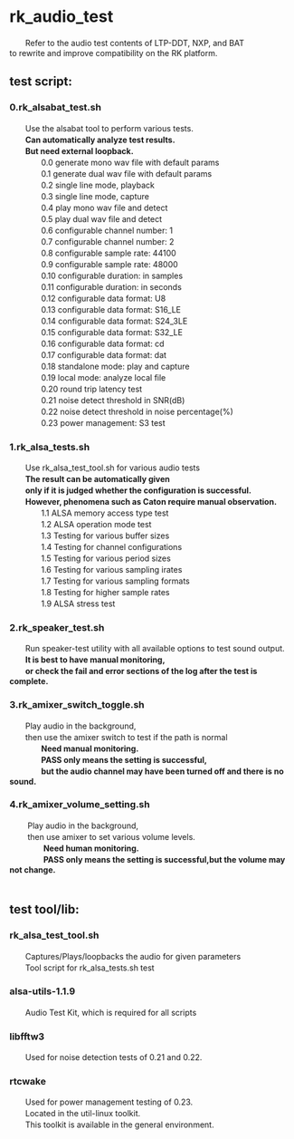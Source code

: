 # rk_audio_test  

　　Refer to the audio test contents of LTP-DDT, NXP, and BAT  
to rewrite and improve compatibility on the RK platform.  

## **test script**:  

### **0.rk_alsabat_test.sh**  

　　Use the alsabat tool to perform various tests.  
　　**Can automatically analyze test results.**  
　　**But need external loopback.**  
　　　　0.0 generate mono wav file with default params  
　　　　0.1 generate dual wav file with default params  
　　　　0.2 single line mode, playback  
　　　　0.3 single line mode, capture  
　　　　0.4 play mono wav file and detect  
　　　　0.5 play dual wav file and detect  
　　　　0.6 configurable channel number: 1  
　　　　0.7 configurable channel number: 2  
　　　　0.8 configurable sample rate: 44100  
　　　　0.9 configurable sample rate: 48000  
　　　　0.10 configurable duration: in samples  
　　　　0.11 configurable duration: in seconds  
　　　　0.12 configurable data format: U8  
　　　　0.13 configurable data format: S16_LE  
　　　　0.14 configurable data format: S24_3LE  
　　　　0.15 configurable data format: S32_LE  
　　　　0.16 configurable data format: cd  
　　　　0.17 configurable data format: dat  
　　　　0.18 standalone mode: play and capture  
　　　　0.19 local mode: analyze local file  
　　　　0.20 round trip latency test  
　　　　0.21 noise detect threshold in SNR(dB)  
　　　　0.22 noise detect threshold in noise percentage(%)  
　　　　0.23 power management: S3 test  

### **1.rk_alsa_tests.sh**  

　　Use rk_alsa_test_tool.sh for various audio tests  
　　**The result can be automatically given**  
　　**only if it is judged whether the configuration is successful.**  
　　**However, phenomena such as Caton require manual observation.**  
　　　　1.1 ALSA memory access type test  
　　　　1.2 ALSA operation mode test  
　　　　1.3 Testing for various buffer sizes  
　　　　1.4 Testing for channel configurations  
　　　　1.5 Testing for various period sizes  
　　　　1.6 Testing for various sampling irates  
　　　　1.7 Testing for various sampling formats  
　　　　1.8 Testing for higher sample rates  
　　　　1.9 ALSA stress test  

### **2.rk_speaker_test.sh**  

　　Run speaker-test utility with all available options to test sound output.  
　　**It is best to have manual monitoring,**  
　　**or check the fail and error sections of the log after the test is complete.**  

### **3.rk_amixer_switch_toggle.sh**  

　　Play audio in the background,  
　　then use the amixer switch to test if the path is normal  
　　　　**Need manual monitoring.**  
　　　　**PASS only means the setting is successful,**  
　　　　**but the audio channel may have been turned off and there is no sound.**    

### **4.rk_amixer_volume_setting.sh**  

　　    Play audio in the background,  
　　    then use amixer to set various volume levels.  
　　　　        **Need human monitoring.**  
　　　　        **PASS only means the setting is successful,but the volume may not change.**  
　　
　　

## **test tool/lib:**  

### **rk_alsa_test_tool.sh**  

　　Captures/Plays/loopbacks the audio for given parameters  
　　Tool script for rk_alsa_tests.sh test  

### **alsa-utils-1.1.9**  

　　Audio Test Kit, which is required for all scripts  

### **libfftw3**  

　　Used for noise detection tests of 0.21 and 0.22.  

### **rtcwake**  

　　Used for power management testing of 0.23.  
　　Located in the util-linux toolkit.  
　　This toolkit is available in the general environment.  
